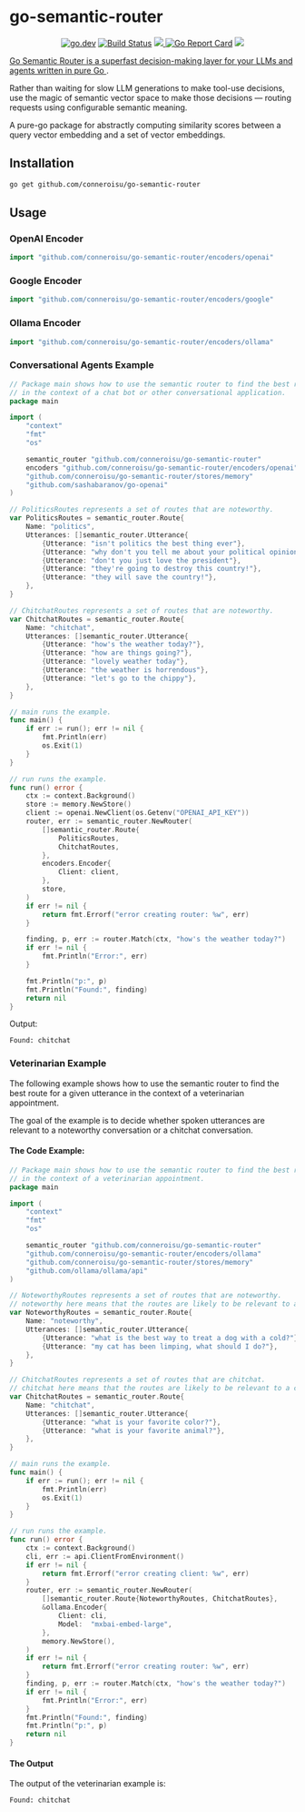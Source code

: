 # go-semantic-router

<p align="center">
    <a href="https://pkg.go.dev/github.com/conneroisu/go-semantic-router?tab=doc"><img src="https://img.shields.io/badge/go.dev-reference-007d9c?logo=go&logoColor=white" alt="go.dev"></a>
    <a href="https://github.com/conneroisu/go-semantic-router/actions/workflows/test.yaml"><img src="https://github.com/conneroisu/go-semantic-router/actions/workflows/test.yaml/badge.svg" alt="Build Status"></a>
    <a href="https://codecov.io/gh/conneroisu/go-semantic-router" > <img src="https://codecov.io/gh/conneroisu/go-semantic-router/graph/badge.svg?token=JAGYI2V82D"/> </a>
    <a href="https://goreportcard.com/report/github.com/conneroisu/go-semantic-router"><img src="https://goreportcard.com/badge/github.com/conneroisu/go-semantic-router" alt="Go Report Card"></a>
    <a href="https://www.phorm.ai/query?projectId=fd665f24-5c41-42ed-907b-f322457a562d"><img src="https://img.shields.io/badge/Phorm-Ask_AI-%23F2777A.svg?&logo=data:image/svg+xml;base64,PHN2ZyB3aWR0aD0iNSIgaGVpZ2h0PSI0IiBmaWxsPSJub25lIiB4bWxucz0iaHR0cDovL3d3dy53My5vcmcvMjAwMC9zdmciPgogIDxwYXRoIGQ9Ik00LjQzIDEuODgyYTEuNDQgMS40NCAwIDAgMS0uMDk4LjQyNmMtLjA1LjEyMy0uMTE1LjIzLS4xOTI"
</p>

Go Semantic Router is a superfast decision-making layer for your LLMs and agents written in pure [ Go ](https://go.dev/).

Rather than waiting for slow LLM generations to make tool-use decisions, use the magic of semantic vector space to make those decisions — routing requests using configurable semantic meaning.

A pure-go package for abstractly computing similarity scores between a query vector embedding and a set of vector embeddings.

## Installation

```bash
go get github.com/conneroisu/go-semantic-router
```

## Usage

### OpenAI Encoder

```go
import "github.com/conneroisu/go-semantic-router/encoders/openai"
```

### Google Encoder

```go
import "github.com/conneroisu/go-semantic-router/encoders/google"
```

### Ollama Encoder

```go
import "github.com/conneroisu/go-semantic-router/encoders/ollama"
```


### Conversational Agents Example

```go
// Package main shows how to use the semantic router to find the best route for a given utterance
// in the context of a chat bot or other conversational application.
package main

import (
	"context"
	"fmt"
	"os"

	semantic_router "github.com/conneroisu/go-semantic-router"
	encoders "github.com/conneroisu/go-semantic-router/encoders/openai"
	"github.com/conneroisu/go-semantic-router/stores/memory"
	"github.com/sashabaranov/go-openai"
)

// PoliticsRoutes represents a set of routes that are noteworthy.
var PoliticsRoutes = semantic_router.Route{
	Name: "politics",
	Utterances: []semantic_router.Utterance{
		{Utterance: "isn't politics the best thing ever"},
		{Utterance: "why don't you tell me about your political opinions"},
		{Utterance: "don't you just love the president"},
		{Utterance: "they're going to destroy this country!"},
		{Utterance: "they will save the country!"},
	},
}

// ChitchatRoutes represents a set of routes that are noteworthy.
var ChitchatRoutes = semantic_router.Route{
	Name: "chitchat",
	Utterances: []semantic_router.Utterance{
		{Utterance: "how's the weather today?"},
		{Utterance: "how are things going?"},
		{Utterance: "lovely weather today"},
		{Utterance: "the weather is horrendous"},
		{Utterance: "let's go to the chippy"},
	},
}

// main runs the example.
func main() {
	if err := run(); err != nil {
		fmt.Println(err)
		os.Exit(1)
	}
}

// run runs the example.
func run() error {
	ctx := context.Background()
	store := memory.NewStore()
	client := openai.NewClient(os.Getenv("OPENAI_API_KEY"))
	router, err := semantic_router.NewRouter(
		[]semantic_router.Route{
			PoliticsRoutes,
			ChitchatRoutes,
		},
		encoders.Encoder{
			Client: client,
		},
		store,
	)
	if err != nil {
		return fmt.Errorf("error creating router: %w", err)
	}

	finding, p, err := router.Match(ctx, "how's the weather today?")
	if err != nil {
		fmt.Println("Error:", err)
	}

	fmt.Println("p:", p)
	fmt.Println("Found:", finding)
	return nil
}
```

Output:

```
Found: chitchat
```

### Veterinarian Example

The following example shows how to use the semantic router to find the best route for a given utterance in the context of a veterinarian appointment.

The goal of the example is to decide whether spoken utterances are relevant to a noteworthy conversation or a chitchat conversation.


#### The Code Example:
```go
// Package main shows how to use the semantic router to find the best route for a given utterance
// in the context of a veterinarian appointment.
package main

import (
	"context"
	"fmt"
	"os"

	semantic_router "github.com/conneroisu/go-semantic-router"
	"github.com/conneroisu/go-semantic-router/encoders/ollama"
	"github.com/conneroisu/go-semantic-router/stores/memory"
	"github.com/ollama/ollama/api"
)

// NoteworthyRoutes represents a set of routes that are noteworthy.
// noteworthy here means that the routes are likely to be relevant to a noteworthy conversation in a veterinarian appointment.
var NoteworthyRoutes = semantic_router.Route{
	Name: "noteworthy",
	Utterances: []semantic_router.Utterance{
		{Utterance: "what is the best way to treat a dog with a cold?"},
		{Utterance: "my cat has been limping, what should I do?"},
	},
}

// ChitchatRoutes represents a set of routes that are chitchat.
// chitchat here means that the routes are likely to be relevant to a chitchat conversation in a veterinarian appointment.
var ChitchatRoutes = semantic_router.Route{
	Name: "chitchat",
	Utterances: []semantic_router.Utterance{
		{Utterance: "what is your favorite color?"},
		{Utterance: "what is your favorite animal?"},
	},
}

// main runs the example.
func main() {
	if err := run(); err != nil {
		fmt.Println(err)
		os.Exit(1)
	}
}

// run runs the example.
func run() error {
	ctx := context.Background()
	cli, err := api.ClientFromEnvironment()
	if err != nil {
		return fmt.Errorf("error creating client: %w", err)
	}
	router, err := semantic_router.NewRouter(
		[]semantic_router.Route{NoteworthyRoutes, ChitchatRoutes},
		&ollama.Encoder{
			Client: cli,
			Model:  "mxbai-embed-large",
		},
		memory.NewStore(),
	)
	if err != nil {
		return fmt.Errorf("error creating router: %w", err)
	}
	finding, p, err := router.Match(ctx, "how's the weather today?")
	if err != nil {
		fmt.Println("Error:", err)
	}
	fmt.Println("Found:", finding)
	fmt.Println("p:", p)
	return nil
}
```

#### The Output

The output of the veterinarian example is:
```bash
Found: chitchat
```
